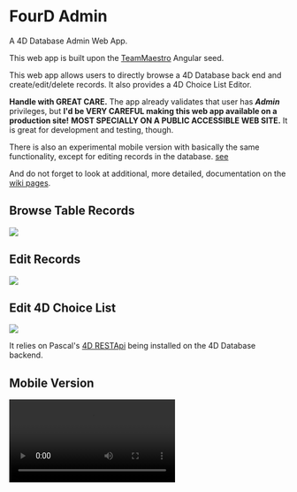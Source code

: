 # FourD Admin
A 4D Database Admin Web App.

This web app is built upon the [TeamMaestro](https://github.com/TeamMaestro/angular-native-seed) Angular seed.

This web app allows users to directly browse a 4D Database back end and create/edit/delete records. It also provides a 4D Choice List Editor.

**Handle with GREAT CARE.** The app already validates that user has **_Admin_** privileges, but **I'd be VERY CAREFUL making this web app available on a production site!** **MOST SPECIALLY ON A PUBLIC ACCESSIBLE WEB SITE.** It is great for development and testing, though. 

There is also an experimental mobile version with basically the same functionality, except for editing records in the database. [see](https://github.com/fourctv/fourdadmin/wiki)

And do not forget to look at additional, more detailed, documentation on the [wiki pages](https://github.com/fourctv/fourdadmin/wiki).

## Browse Table Records

![](https://i.gyazo.com/fef59deaf0d9095e0c56c94fbdd12b60.gif)

## Edit Records

![](https://i.gyazo.com/7f28589c9b049f39dad3d7c3cd3debaa.gif)

## Edit 4D Choice List

![](https://i.gyazo.com/0cae0653ad68f48fd9644996c7b51228.gif)


It relies on Pascal's [4D RESTApi](https://github.com/fourctv/FourDRESTApi) being installed on the 4D Database backend.


## Mobile Version
![](https://fourctv.github.io/FourDAdminMobile.mov)
